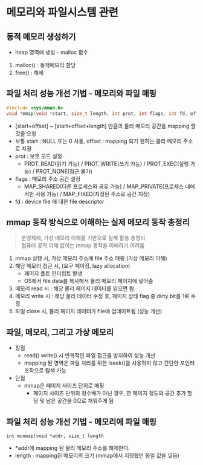 # 메모리와 파일시스템 관련
## 동적 메모리 생성하기
- heap 영역에 생성 - malloc 함수
1. malloc() : 동적메모리 할당
2. free() : 해제

## 파일 처리 성능 개선 기법 - 메모리와 파일 매핑
```C
#include <sys/mman.h>
void *mmap(void *start, size_t length, int prot, int flags, int fd, off_t offset)
```
- [start+offset] ~ [start+offset+length] 만큼의 물리 메모리 공간을 mapping 할 것을 요청
- 보통 start : NULL 또는 0 사용, offset : mapping 되기 원하는 물리 메모리 주소로 지정
- prot : 보호 모드 설정
    - PROT_READ(읽기 가능) / PROT_WRITE(쓰기 가능) / PROT_EXEC(실행 가능) / PROT_NONE(접근 불가)
- flags : 메모리 주소 공간 설정
    - MAP_SHARED(다른 프로세스와 공유 가능) / MAP_PRIVATE(프로세스 내에서만 사용 가능) / MAP_FIXED(지정된 주소로 공간 지정)
- fd : device file 에 대한 file descriptor

## mmap 동작 방식으로 이해하는 실제 메모리 동작 총정리
> 운영체제, 가상 메모리 이해를 기반으로 실제 활용 총정리 <br>
> 컴퓨터 공학 이해 없이는 mmap 동작을 이해하기 어려움
1. mmap 실행 시, 가상 메모리 주소에 file 주소 매핑 (가상 메모리 이해)
2. 해당 메모리 접근 시, (요구 페이징, lazy allocation)
    - 페이지 폴트 인터럽트 발생
    - OS에서 file data를 복사해서 물리 메모리 페이지에 넣어줌
3. 메모리 read 시 : 해당 물리 페이지 데이터를 읽으면 됨
4. 메모리 write 시 : 해당 물리 데이터 수정 후, 페이지 상태 flag 중 dirty bit를 1로 수정
5. 파일 close 시, 물리 페이지 데이터가 file에 업데이트됨 (성능 개선)

## 파일, 메모리, 그리고 가상 메모리
- 장점
    - read() write() 시 반복적인 파일 접근을 방지하여 성능 개선
    - mapping 된 영역은 파일 처리를 위한 lseek()을 사용하지 않고 간단한 포인터 조작으로 탐색 가능
- 단점
    - mmap은 페이지 사이즈 단위로 매핑
        - 페이지 사이즈 단위의 정수배가 아닌 경우, 한 페이지 정도의 공간 추가 할당 및 남은 공간을 0으로 채워주게 됨

## 파일 처리 성능 개선 기법 - 메모리에 파일 매핑
`int munmap(void *addr, size_t length`
- *addr에 mapping 된 물리 메모리 주소를 해제한다.
- length : mapping된 메모리의 크기 (mmap에서 지정했던 동일 값을 넣음)
